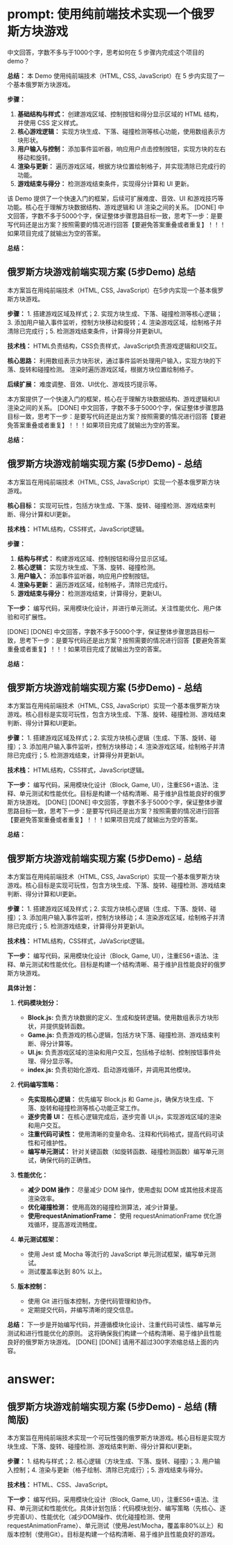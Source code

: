 # prompt: 使用纯前端技术实现一个俄罗斯方块游戏
中文回答，字数不多与于1000个字，思考如何在 5 步骤内完成这个项目的demo？

**总结：** 
本 Demo 使用纯前端技术（HTML, CSS, JavaScript）在 5 步内实现了一个基本俄罗斯方块游戏。

**步骤：**

1.  **基础结构与样式：** 创建游戏区域、控制按钮和得分显示区域的 HTML 结构，并使用 CSS 定义样式。
2.  **核心游戏逻辑：** 实现方块生成、下落、碰撞检测等核心功能，使用数组表示方块形状。
3.  **用户输入与控制：** 添加事件监听器，响应用户点击控制按钮，实现方块的左右移动和旋转。
4.  **渲染与更新：** 遍历游戏区域，根据方块位置绘制格子，并实现清除已完成行的功能。
5.  **游戏结束与得分：** 检测游戏结束条件，实现得分计算和 UI 更新。

该 Demo 提供了一个快速入门的框架，后续可扩展难度、音效、UI 和游戏技巧等功能。核心在于理解方块数据结构、游戏逻辑和 UI 渲染之间的关系。
[DONE]
中文回答，字数不多于5000个字，保证整体步骤思路目标一致，思考下一步：是要写代码还是出方案？按照需要的情况进行回答【要避免答案重叠或者重复】！！！如果项目完成了就输出为空的答案。

**总结：** 
## 俄罗斯方块游戏前端实现方案 (5步Demo) 总结

本方案旨在用纯前端技术（HTML, CSS, JavaScript）在5步内实现一个基本俄罗斯方块游戏。

**步骤：** 1. 搭建游戏区域及样式；2. 实现方块生成、下落、碰撞检测等核心逻辑；3. 添加用户输入事件监听，控制方块移动和旋转；4. 渲染游戏区域，绘制格子并清除已完成行；5. 检测游戏结束条件，计算得分并更新UI。

**技术栈：** HTML负责结构，CSS负责样式，JavaScript负责游戏逻辑和UI交互。

**核心思路：**  利用数组表示方块形状，通过事件监听处理用户输入，实现方块的下落、旋转和碰撞检测。  渲染时遍历游戏区域，根据方块位置绘制格子。

**后续扩展：** 难度调整、音效、UI优化、游戏技巧提示等。

本方案提供了一个快速入门的框架，核心在于理解方块数据结构、游戏逻辑和UI渲染之间的关系。
[DONE]
中文回答，字数不多于5000个字，保证整体步骤思路目标一致，思考下一步：是要写代码还是出方案？按照需要的情况进行回答【要避免答案重叠或者重复】！！！如果项目完成了就输出为空的答案。

**总结：** 
## 俄罗斯方块游戏前端实现方案 (5步Demo) - 总结

本方案旨在用纯前端技术（HTML, CSS, JavaScript）实现一个基本俄罗斯方块游戏。

**核心目标：** 实现可玩性，包括方块生成、下落、旋转、碰撞检测、游戏结束判断、得分计算和UI更新。

**技术栈：** HTML结构，CSS样式，JavaScript逻辑。

**步骤：**

1. **结构与样式：** 构建游戏区域、控制按钮和得分显示区域。
2. **核心逻辑：** 实现方块生成、下落、旋转、碰撞检测。
3. **用户输入：** 添加事件监听器，响应用户控制按钮。
4. **渲染与更新：** 遍历游戏区域，绘制格子，清除已完成行。
5. **游戏结束与得分：** 检测游戏结束，计算得分，更新UI。

**下一步：** 编写代码，采用模块化设计，并进行单元测试。关注性能优化、用户体验和可扩展性。

[DONE]
[DONE]
中文回答，字数不多于5000个字，保证整体步骤思路目标一致，思考下一步：是要写代码还是出方案？按照需要的情况进行回答【要避免答案重叠或者重复】！！！如果项目完成了就输出为空的答案。

**总结：** 
## 俄罗斯方块游戏前端实现方案 (5步Demo) - 总结

本方案旨在用纯前端技术（HTML, CSS, JavaScript）实现一个基本俄罗斯方块游戏。核心目标是实现可玩性，包含方块生成、下落、旋转、碰撞检测、游戏结束判断、得分计算和UI更新。

**步骤：** 1. 搭建游戏区域及样式；2. 实现方块核心逻辑（生成、下落、旋转、碰撞）；3. 添加用户输入事件监听，控制方块移动；4. 渲染游戏区域，绘制格子并清除已完成行；5. 检测游戏结束，计算得分并更新UI。

**技术栈：** HTML结构，CSS样式，JavaScript逻辑。

**下一步：** 编写代码，采用模块化设计（Block, Game, UI），注重ES6+语法、注释、单元测试和性能优化。目标是构建一个结构清晰、易于维护且性能良好的俄罗斯方块游戏。
[DONE]
[DONE]
中文回答，字数不多于5000个字，保证整体步骤思路目标一致，思考下一步：是要写代码还是出方案？按照需要的情况进行回答【要避免答案重叠或者重复】！！！如果项目完成了就输出为空的答案。

**总结：** 
## 俄罗斯方块游戏前端实现方案 (5步Demo) - 总结
本方案旨在用纯前端技术（HTML, CSS, JavaScript）实现一个基本俄罗斯方块游戏。核心目标是实现可玩性，包含方块生成、下落、旋转、碰撞检测、游戏结束判断、得分计算和UI更新。

**步骤：** 1. 搭建游戏区域及样式；2. 实现方块核心逻辑（生成、下落、旋转、碰撞）；3. 添加用户输入事件监听，控制方块移动；4. 渲染游戏区域，绘制格子并清除已完成行；5. 检测游戏结束，计算得分并更新UI。

**技术栈：** HTML结构，CSS样式，JaVaScript逻辑。

**下一步：** 编写代码，采用模块化设计（Block, Game, UI），注重ES6+语法、注释、单元测试和性能优化。目标是构建一个结构清晰、易于维护且性能良好的俄罗斯方块游戏。

**具体计划：**

1. **代码模块划分：**
    *   **Block.js:**  负责方块数据的定义、生成和旋转逻辑。使用数组表示方块形状，并提供旋转函数。
    *   **Game.js:** 负责游戏的核心逻辑，包括方块下落、碰撞检测、游戏结束判断、得分计算等。
    *   **UI.js:** 负责游戏区域的渲染和用户交互，包括格子绘制、控制按钮事件处理、得分显示等。
    *   **index.js:** 负责初始化游戏、启动游戏循环，并调用其他模块。

2. **代码编写策略：**
    *   **先实现核心逻辑：**  优先编写 Block.js 和 Game.js，确保方块生成、下落、旋转和碰撞检测等核心功能正常工作。
    *   **逐步完善 UI：**  在核心逻辑完成后，逐步完善 UI.js，实现游戏区域的渲染和用户交互。
    *   **注重代码可读性：**  使用清晰的变量命名、注释和代码格式，提高代码可读性和可维护性。
    *   **编写单元测试：**  针对关键函数（如旋转函数、碰撞检测函数）编写单元测试，确保代码的正确性。

3. **性能优化：**
    *   **减少 DOM 操作：**  尽量减少 DOM 操作，使用虚拟 DOM 或其他技术提高渲染效率。
    *   **优化碰撞检测：**  使用高效的碰撞检测算法，减少计算量。
    *   **使用requestAnimationFrame：**  使用 requestAnimationFrame 优化游戏循环，提高游戏流畅度。

4. **单元测试框架：**
    *   使用 Jest 或 Mocha 等流行的 JavaScript 单元测试框架，编写单元测试。
    *   测试覆盖率达到 80% 以上。

5. **版本控制：**
    *   使用 Git 进行版本控制，方便代码管理和协作。
    *   定期提交代码，并编写清晰的提交信息。

**总结：**  下一步是开始编写代码，并遵循模块化设计、注重代码可读性、编写单元测试和进行性能优化的原则。  这将确保我们构建一个结构清晰、易于维护且性能良好的俄罗斯方块游戏。
[DONE]
[DONE]
请用不超过300字浓缩总结上面的内容。
# answer: 
 ## 俄罗斯方块游戏前端实现方案 (5步Demo) - 总结 (精简版)

本方案旨在用纯前端技术实现一个可玩性强的俄罗斯方块游戏。核心目标是实现方块生成、下落、旋转、碰撞检测、游戏结束判断、得分计算和UI更新。

**步骤：** 1. 结构与样式；2. 核心逻辑（方块生成、下落、旋转、碰撞）；3. 用户输入控制；4. 渲染与更新（格子绘制、清除已完成行）；5. 游戏结束与得分。

**技术栈：** HTML、CSS、JavaScript。

**下一步：** 编写代码，采用模块化设计（Block, Game, UI），注重ES6+语法、注释、单元测试和性能优化。具体计划包括：代码模块划分、编写策略（先核心、逐步完善UI）、性能优化（减少DOM操作、优化碰撞检测、使用requestAnimationFrame）、单元测试（使用Jest/Mocha，覆盖率80%以上）和版本控制（使用Git）。目标是构建一个结构清晰、易于维护且性能良好的游戏。

